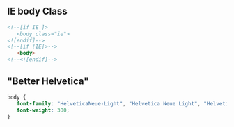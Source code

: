 

## IE body Class


```html
<!--[if IE ]>
   <body class="ie">
<![endif]-->
<!--[if !IE]>-->
   <body>
<!--<![endif]-->
```


## "Better Helvetica"

```css
body {
   font-family: "HelveticaNeue-Light", "Helvetica Neue Light", "Helvetica Neue", Helvetica, Arial, "Lucida Grande", sans-serif;
   font-weight: 300;
}
```

